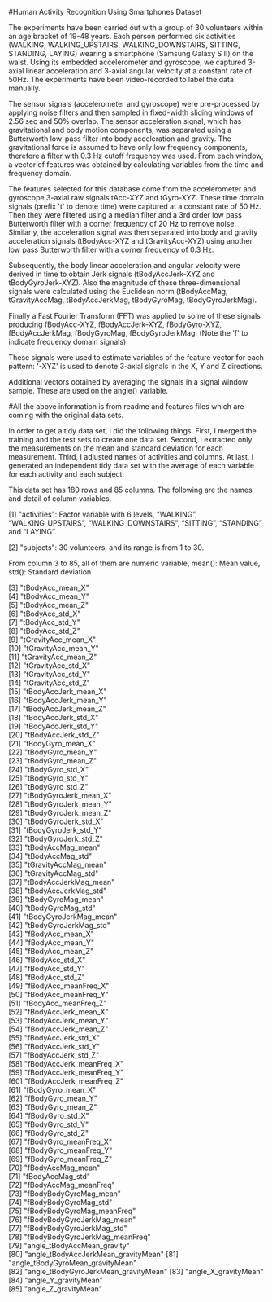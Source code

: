 #Human Activity Recognition Using Smartphones Dataset

The experiments have been carried out with a group of 30 volunteers within an age bracket of 19-48 years. Each person performed six activities (WALKING, WALKING_UPSTAIRS, WALKING_DOWNSTAIRS, SITTING, STANDING, LAYING) wearing a smartphone (Samsung Galaxy S II) on the waist. Using its embedded accelerometer and gyroscope, we captured 3-axial linear acceleration and 3-axial angular velocity at a constant rate of 50Hz. The experiments have been video-recorded to label the data manually. 

The sensor signals (accelerometer and gyroscope) were pre-processed by applying noise filters and then sampled in fixed-width sliding windows of 2.56 sec and 50% overlap. The sensor acceleration signal, which has gravitational and body motion components, was separated using a Butterworth low-pass filter into body acceleration and gravity. The gravitational force is assumed to have only low frequency components, therefore a filter with 0.3 Hz cutoff frequency was used. From each window, a vector of features was obtained by calculating variables from the time and frequency domain. 

The features selected for this database come from the accelerometer and gyroscope 3-axial raw signals tAcc-XYZ and tGyro-XYZ. These time domain signals (prefix 't' to denote time) were captured at a constant rate of 50 Hz. Then they were filtered using a median filter and a 3rd order low pass Butterworth filter with a corner frequency of 20 Hz to remove noise. Similarly, the acceleration signal was then separated into body and gravity acceleration signals (tBodyAcc-XYZ and tGravityAcc-XYZ) using another low pass Butterworth filter with a corner frequency of 0.3 Hz. 

Subsequently, the body linear acceleration and angular velocity were derived in time to obtain Jerk signals (tBodyAccJerk-XYZ and tBodyGyroJerk-XYZ). Also the magnitude of these three-dimensional signals were calculated using the Euclidean norm (tBodyAccMag, tGravityAccMag, tBodyAccJerkMag, tBodyGyroMag, tBodyGyroJerkMag). 

Finally a Fast Fourier Transform (FFT) was applied to some of these signals producing fBodyAcc-XYZ, fBodyAccJerk-XYZ, fBodyGyro-XYZ, fBodyAccJerkMag, fBodyGyroMag, fBodyGyroJerkMag. (Note the 'f' to indicate frequency domain signals). 

These signals were used to estimate variables of the feature vector for each pattern: '-XYZ' is used to denote 3-axial signals in the X, Y and Z directions.

Additional vectors obtained by averaging the signals in a signal window sample. These are used on the angle() variable.

#All the above information is from readme and features files which are coming with the original data sets.

In order to get a tidy data set, I did the following things. First, I merged the training and the test sets to create one data set. Second, I extracted only the measurements on the mean and standard deviation for each measurement. Third, I adjusted names of activities and columns. At last, I generated an independent tidy data set with the average of each variable for each activity and each subject. 

This data set has 180 rows and 85 columns. The following are the names and detail of column variables.

[1] "activities": Factor variable with 6 levels, “WALKING”, “WALKING_UPSTAIRS”, “WALKING_DOWNSTAIRS”, “SITTING”, “STANDING” and “LAYING”.

[2] "subjects": 30 volunteers, and its range is from 1 to 30.

From column 3 to 85, all of them are numeric variable, 
mean(): Mean value, std(): Standard deviation

[3] "tBodyAcc_mean_X"                    
 [4] "tBodyAcc_mean_Y"                    
 [5] "tBodyAcc_mean_Z"                    
 [6] "tBodyAcc_std_X"                     
 [7] "tBodyAcc_std_Y"                     
 [8] "tBodyAcc_std_Z"                     
 [9] "tGravityAcc_mean_X"                 
[10] "tGravityAcc_mean_Y"                 
[11] "tGravityAcc_mean_Z"                 
[12] "tGravityAcc_std_X"                  
[13] "tGravityAcc_std_Y"                  
[14] "tGravityAcc_std_Z"                  
[15] "tBodyAccJerk_mean_X"                
[16] "tBodyAccJerk_mean_Y"                
[17] "tBodyAccJerk_mean_Z"                
[18] "tBodyAccJerk_std_X"                 
[19] "tBodyAccJerk_std_Y"                 
[20] "tBodyAccJerk_std_Z"                 
[21] "tBodyGyro_mean_X"                   
[22] "tBodyGyro_mean_Y"                   
[23] "tBodyGyro_mean_Z"                   
[24] "tBodyGyro_std_X"                    
[25] "tBodyGyro_std_Y"                    
[26] "tBodyGyro_std_Z"                    
[27] "tBodyGyroJerk_mean_X"               
[28] "tBodyGyroJerk_mean_Y"               
[29] "tBodyGyroJerk_mean_Z"               
[30] "tBodyGyroJerk_std_X"                
[31] "tBodyGyroJerk_std_Y"                
[32] "tBodyGyroJerk_std_Z"                
[33] "tBodyAccMag_mean"                   
[34] "tBodyAccMag_std"                    
[35] "tGravityAccMag_mean"                
[36] "tGravityAccMag_std"                 
[37] "tBodyAccJerkMag_mean"               
[38] "tBodyAccJerkMag_std"                
[39] "tBodyGyroMag_mean"                  
[40] "tBodyGyroMag_std"                   
[41] "tBodyGyroJerkMag_mean"              
[42] "tBodyGyroJerkMag_std"               
[43] "fBodyAcc_mean_X"                    
[44] "fBodyAcc_mean_Y"                    
[45] "fBodyAcc_mean_Z"                    
[46] "fBodyAcc_std_X"                     
[47] "fBodyAcc_std_Y"                     
[48] "fBodyAcc_std_Z"                     
[49] "fBodyAcc_meanFreq_X"                
[50] "fBodyAcc_meanFreq_Y"                
[51] "fBodyAcc_meanFreq_Z"                
[52] "fBodyAccJerk_mean_X"                
[53] "fBodyAccJerk_mean_Y"                
[54] "fBodyAccJerk_mean_Z"                
[55] "fBodyAccJerk_std_X"                 
[56] "fBodyAccJerk_std_Y"                 
[57] "fBodyAccJerk_std_Z"                 
[58] "fBodyAccJerk_meanFreq_X"            
[59] "fBodyAccJerk_meanFreq_Y"            
[60] "fBodyAccJerk_meanFreq_Z"            
[61] "fBodyGyro_mean_X"                   
[62] "fBodyGyro_mean_Y"                   
[63] "fBodyGyro_mean_Z"                   
[64] "fBodyGyro_std_X"                    
[65] "fBodyGyro_std_Y"                    
[66] "fBodyGyro_std_Z"                    
[67] "fBodyGyro_meanFreq_X"               
[68] "fBodyGyro_meanFreq_Y"               
[69] "fBodyGyro_meanFreq_Z"               
[70] "fBodyAccMag_mean"                   
[71] "fBodyAccMag_std"                    
[72] "fBodyAccMag_meanFreq"               
[73] "fBodyBodyGyroMag_mean"              
[74] "fBodyBodyGyroMag_std"               
[75] "fBodyBodyGyroMag_meanFreq"          
[76] "fBodyBodyGyroJerkMag_mean"          
[77] "fBodyBodyGyroJerkMag_std"           
[78] "fBodyBodyGyroJerkMag_meanFreq"      
[79] "angle_tBodyAccMean_gravity"         
[80] "angle_tBodyAccJerkMean_gravityMean" 
[81] "angle_tBodyGyroMean_gravityMean"    
[82] "angle_tBodyGyroJerkMean_gravityMean"
[83] "angle_X_gravityMean"                
[84] "angle_Y_gravityMean"                
[85] "angle_Z_gravityMean" 